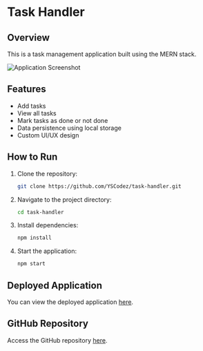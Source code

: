 # Task Handler

## Overview

This is a task management application built using the MERN stack.

![Application Screenshot](../src/img/screenshot.png)

## Features

- Add tasks
- View all tasks
- Mark tasks as done or not done
- Data persistence using local storage
- Custom UI/UX design

## How to Run

1. Clone the repository:
    ```bash
    git clone https://github.com/YSCodez/task-handler.git
    ```

2. Navigate to the project directory:
    ```bash
    cd task-handler
    ```

3. Install dependencies:
    ```bash
    npm install
    ```

4. Start the application:
    ```bash
    npm start
    ```

## Deployed Application

You can view the deployed application [here](https://tskhandler.netlify.app/).

## GitHub Repository

Access the GitHub repository [here](https://github.com/YSCodez/task-handler).
